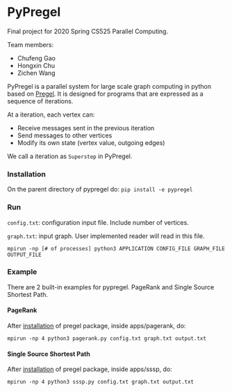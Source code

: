 # PyPregel #
Final project for 2020 Spring CS525 Parallel Computing.

Team members:
* Chufeng Gao
* Hongxin Chu
* Zichen Wang

PyPregel is a parallel system for large scale graph computing in python based on [Pregel](https://kowshik.github.io/JPregel/pregel_paper.pdf). It is designed for programs that are expressed as a sequence of iterations.

At a iteration, each vertex can:
* Receive messages sent in the previous iteration
* Send messages to other vertices
* Modify its own state (vertex value, outgoing edges)
 
We call a iteration as `Superstep` in PyPregel.


### Installation ###
On the parent directory of pypregel do:
`pip install -e pypregel`

### Run ###

`config.txt`: configuration input file. Include number of vertices.

`graph.txt`: input graph. User implemented reader will read in this file.

````
mpirun -np [# of processes] python3 APPLICATION CONFIG_FILE GRAPH_FILE OUTPUT_FILE
````

### Example
There are 2 built-in examples for pypregel. PageRank and Single Source Shortest Path.

#### PageRank
After [installation](#installation) of pregel package, inside apps/pagerank, do:
````
mpirun -np 4 python3 pagerank.py config.txt graph.txt output.txt
````

#### Single Source Shortest Path
After [installation](#installation) of pregel package, inside apps/sssp, do:
````
mpirun -np 4 python3 sssp.py config.txt graph.txt output.txt
````